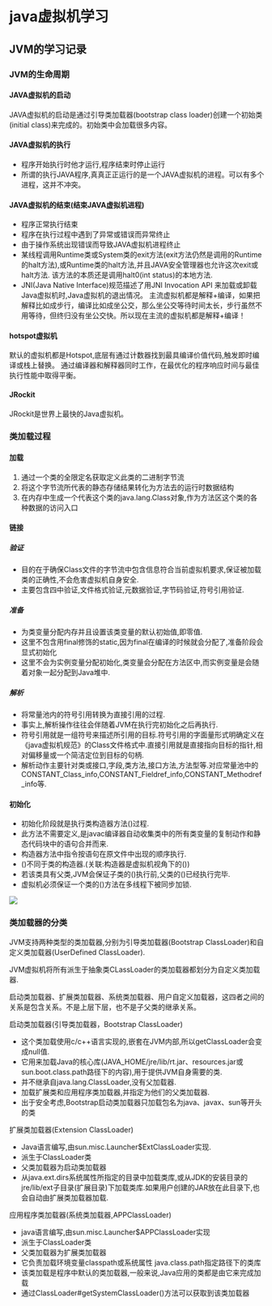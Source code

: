 # java虚拟机学习

## JVM的学习记录

### JVM的生命周期
#### JAVA虚拟机的启动
JAVA虚拟机的启动是通过引导类加载器(bootstrap class loader)创建一个初始类(initial class)来完成的。初始类中会加载很多内容。
#### JAVA虚拟机的执行
+ 程序开始执行时他才运行,程序结束时停止运行
+ 所谓的执行JAVA程序,真真正正运行的是一个JAVA虚拟机的进程。可以有多个进程，这并不冲突。
#### JAVA虚拟机的结束(结束JAVA虚拟机进程)
+ 程序正常执行结束
+ 程序在执行过程中遇到了异常或错误而异常终止
+ 由于操作系统出现错误而导致JAVA虚拟机进程终止
+ 某线程调用Runtime类或System类的exit方法(exit方法仍然是调用的Runtime的halt方法),或Runtime类的halt方法,并且JAVA安全管理器也允许这次exit或halt方法.
该方法的本质还是调用halt0(int status)的本地方法.
+ JNI(Java Native Interface)规范描述了用JNI Invocation API 来加载或卸载 Java虚拟机时,Java虚拟机的退出情况。
主流虚拟机都是解释+编译，如果把解释比如成步行，编译比如成坐公交，那么坐公交等待时间太长，步行虽然不用等待，但终归没有坐公交快。所以现在主流的虚拟机都是解释+编译！

#### hotspot虚拟机
默认的虚拟机都是Hotspot,底层有通过计数器找到最具编译价值代码,触发即时编译或栈上替换。
通过编译器和解释器同时工作，在最优化的程序响应时间与最佳执行性能中取得平衡。

#### JRockit
JRockit是世界上最快的Java虚拟机。

### 类加载过程
#### 加载
1. 通过一个类的全限定名获取定义此类的二进制字节流
2. 将这个字节流所代表的静态存储结果转化为方法去的运行时数据结构
3. 在内存中生成一个代表这个类的java.lang.Class对象,作为方法区这个类的各种数据的访问入口

#### 链接
##### 验证
+ 目的在于确保Class文件的字节流中包含信息符合当前虚拟机要求,保证被加载类的正确性,不会危害虚拟机自身安全.
+ 主要包含四中验证,文件格式验证,元数据验证,字节码验证,符号引用验证.
##### 准备
+ 为类变量分配内存并且设置该类变量的默认初始值,即零值.
+ 这里不包含用final修饰的static,因为final在编译的时候就会分配了,准备阶段会显式初始化
+ 这里不会为实例变量分配初始化,类变量会分配在方法区中,而实例变量是会随着对象一起分配到Java堆中.
##### 解析
+ 将常量池内的符号引用转换为直接引用的过程.
+ 事实上,解析操作往往会伴随着JVM在执行完初始化之后再执行.
+ 符号引用就是一组符号来描述所引用的目标.符号引用的字面量形式明确定义在《java虚拟机规范》的Class文件格式中.直接引用就是直接指向目标的指针,相对偏移量或一个简洁定位到目标的句柄.
+ 解析动作主要针对类或接口,字段,类方法,接口方法,方法型等.对应常量池中的CONSTANT_Class_info,CONSTANT_Fieldref_info,CONSTANT_Methodref_info等.

#### 初始化
+ 初始化阶段就是执行类构造器方法<clinit>()过程.
+ 此方法不需要定义,是javac编译器自动收集类中的所有类变量的复制动作和静态代码块中的语句合并而来.
+ 构造器方法中指令按语句在原文件中出现的顺序执行.
+ <clinit>()不同于类的构造器.(关联:构造器是虚拟机视角下的<init>())
+ 若该类具有父类,JVM会保证子类的<clinit>()执行前,父类的<clinit>()已经执行完毕.
+ 虚拟机必须保证一个类的<clinit>()方法在多线程下被同步加锁.

<img src="/images/reload.png">

### 类加载器的分类
JVM支持两种类型的类加载器,分别为引导类加载器(Bootstrap ClassLoader)和自定义类加载器(UserDefined ClassLoader).

JVM虚拟机将所有派生于抽象类CLassLoader的类加载器都划分为自定义类加载器.

启动类加载器、扩展类加载器、系统类加载器、用户自定义加载器，这四者之间的关系是包含关系。不是上层下层，也不是子父类的继承关系。



启动类加载器(引导类加载器，Bootstrap ClassLoader)
+ 这个类加载使用c/c++语言实现的,嵌套在JVM内部,所以getClassLoader会变成null值.
+ 它用来加载Java的核心库(JAVA_HOME/jre/lib/rt.jar、resources.jar或sun.boot.class.path路径下的内容),用于提供JVM自身需要的类.
+ 并不继承自java.lang.ClassLoader,没有父加载器.
+ 加载扩展类和应用程序类加载器,并指定为他们的父类加载器.
+ 出于安全考虑,Bootstrap启动类加载器只加载包名为java、javax、sun等开头的类

扩展类加载器(Extension ClassLoader)
+ Java语言编写,由sun.misc.Launcher$ExtClassLoader实现.
+ 派生于ClassLoader类
+ 父类加载器为启动类加载器
+ 从java.ext.dirs系统属性所指定的目录中加载类库,或从JDK的安装目录的jre/lib/ext子目录(扩展目录)下加载类库.如果用户创建的JAR放在此目录下,也会自动由扩展类加载器加载.

应用程序类加载器(系统类加载器,APPClassLoader)
+ java语言编写,由sun.misc.Launcher$APPClassLoader实现
+ 派生于ClassLoader类
+ 父类加载器为扩展类加载器
+ 它负责加载环境变量classpath或系统属性 java.class.path指定路径下的类库
+ 该类加载是程序中默认的类加载器,一般来说,Java应用的类都是由它来完成加载
+ 通过ClassLoader#getSystemClassLoader()方法可以获取到该类加载器


